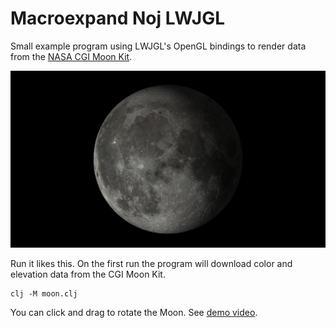 # Macroexpand Noj LWJGL

Small example program using LWJGL's OpenGL bindings to render data from the [NASA CGI Moon Kit](https://svs.gsfc.nasa.gov/4720/).

![Moon program screenshot](moon.jpg)

Run it likes this.
On the first run the program will download color and elevation data from the CGI Moon Kit.

```Shell
clj -M moon.clj
```

You can click and drag to rotate the Moon.
See [demo video](https://www.youtube.com/watch?v=UdTs5tH3DxQ).
